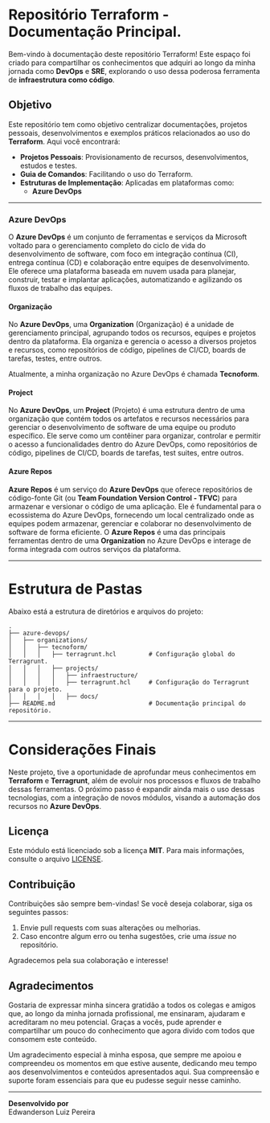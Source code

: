 <!-- BEGIN_TF_DOCS -->
# Repositório Terraform - Documentação Principal.

Bem-vindo à documentação deste repositório Terraform! Este espaço foi criado para compartilhar os conhecimentos que adquiri ao longo da minha jornada como **DevOps** e **SRE**, explorando o uso dessa poderosa ferramenta de **infraestrutura como código**.

## Objetivo

Este repositório tem como objetivo centralizar documentações, projetos pessoais, desenvolvimentos e exemplos práticos relacionados ao uso do **Terraform**. Aqui você encontrará:

- **Projetos Pessoais**: Provisionamento de recursos, desenvolvimentos, estudos e testes.
- **Guia de Comandos**: Facilitando o uso do Terraform.
- **Estruturas de Implementação**: Aplicadas em plataformas como:
  - **Azure DevOps**

---

### Azure DevOps

O **Azure DevOps** é um conjunto de ferramentas e serviços da Microsoft voltado para o gerenciamento completo do ciclo de vida do desenvolvimento de software, com foco em integração contínua (CI), entrega contínua (CD) e colaboração entre equipes de desenvolvimento. Ele oferece uma plataforma baseada em nuvem usada para planejar, construir, testar e implantar aplicações, automatizando e agilizando os fluxos de trabalho das equipes.

#### Organização

No **Azure DevOps**, uma **Organization** (Organização) é a unidade de gerenciamento principal, agrupando todos os recursos, equipes e projetos dentro da plataforma. Ela organiza e gerencia o acesso a diversos projetos e recursos, como repositórios de código, pipelines de CI/CD, boards de tarefas, testes, entre outros. 

Atualmente, a minha organização no Azure DevOps é chamada **Tecnoform**.

#### Project

No **Azure DevOps**, um **Project** (Projeto) é uma estrutura dentro de uma organização que contém todos os artefatos e recursos necessários para gerenciar o desenvolvimento de software de uma equipe ou produto específico. Ele serve como um contêiner para organizar, controlar e permitir o acesso a funcionalidades dentro do Azure DevOps, como repositórios de código, pipelines de CI/CD, boards de tarefas, test suites, entre outros.

#### Azure Repos

**Azure Repos** é um serviço do **Azure DevOps** que oferece repositórios de código-fonte Git (ou **Team Foundation Version Control - TFVC**) para armazenar e versionar o código de uma aplicação. Ele é fundamental para o ecossistema do Azure DevOps, fornecendo um local centralizado onde as equipes podem armazenar, gerenciar e colaborar no desenvolvimento de software de forma eficiente. O **Azure Repos** é uma das principais ferramentas dentro de uma **Organization** no Azure DevOps e interage de forma integrada com outros serviços da plataforma.

---

# Estrutura de Pastas  

Abaixo está a estrutura de diretórios e arquivos do projeto:  

```plaintext
.
├── azure-devops/
│   ├── organizations/
│   │   ├── tecnoform/
│   │   │   ├── terragrunt.hcl         # Configuração global do Terragrunt.
│   │   │   ├── projects/
│   │   │   │   ├── infraestructure/
│   │   │   │   ├── terragrunt.hcl     # Configuração do Terragrunt para o projeto.
│   │   │   │   ├── docs/
├── README.md                          # Documentação principal do repositório.

```

---

# Considerações Finais

Neste projeto, tive a oportunidade de aprofundar meus conhecimentos em **Terraform** e **Terragrunt**, além de evoluir nos processos e fluxos de trabalho dessas ferramentas. O próximo passo é expandir ainda mais o uso dessas tecnologias, com a integração de novos módulos, visando a automação dos recursos no **Azure DevOps**.

## Licença

Este módulo está licenciado sob a licença **MIT**. Para mais informações, consulte o arquivo [LICENSE](./LICENSE).

## Contribuição

Contribuições são sempre bem-vindas! Se você deseja colaborar, siga os seguintes passos:

1. Envie pull requests com suas alterações ou melhorias.
2. Caso encontre algum erro ou tenha sugestões, crie uma *issue* no repositório.

Agradecemos pela sua colaboração e interesse!

## Agradecimentos

Gostaria de expressar minha sincera gratidão a todos os colegas e amigos que, ao longo da minha jornada profissional, me ensinaram, ajudaram e acreditaram no meu potencial. Graças a vocês, pude aprender e compartilhar um pouco do conhecimento que agora divido com todos que consomem este conteúdo.

Um agradecimento especial à minha esposa, que sempre me apoiou e compreendeu os momentos em que estive ausente, dedicando meu tempo aos desenvolvimentos e conteúdos apresentados aqui. Sua compreensão e suporte foram essenciais para que eu pudesse seguir nesse caminho.

---

**Desenvolvido por**  
Edwanderson Luiz Pereira

<!-- END_TF_DOCS -->
